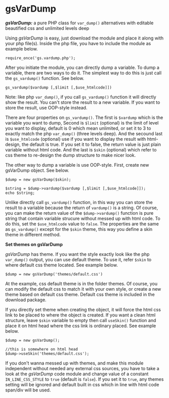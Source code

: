 gsVarDump
=========

__*gsVarDump:*__ a pure PHP class for `var_dump()` alternatives with editable beautified css and unlimited levels deep

Using *gsVarDump* is easy, just download the module and place it along with your php file(s). Inside the php file, you have to include the module as example below.

```
require_once('gs.vardump.php');
```

After you initiate the module, you can directly dump a variable. To dump a variable, there are two ways to do it. The simplest way to do this is just call the `gs_vardump()` function. See below.

```
gs_vardump($vardump [,$limit [,$use_htmlcode]])
```

Note: like php `var_dump()`, if you call `gs_vardump()` function it will directly show the result. You can't store the result to a new variable. If you want to store the result, use OOP-style instead.

There are four properties on `gs_vardump()`. The first is `$vardump` which is the variable you want to dump, Second is `$limit` (optional) is the limit of level you want to display, default is 0 which mean unlimited, or set it to 3 to exactly match the php `var_dump()` (three levels deep). And the secound last is `$use_htmlcode` (optional) use if you want to display the result with html-design, the default is true. If you set it to false, the return value is just plain variable without html code. And the last is `$skin` (optional) which refer to css theme to re-design the dump structure to make nicer look.

The other way to dump a variable is use OOP-style. First, create new gsVarDump object. See below.

```
$dump = new gsVarDump($skin);

$string = $dump->vardump($vardump [,$limit [,$use_htmlcode]]);
echo $string;
```

Unlike directly call `gs_vardump()` function, in this way you can store the result to a variable because the return of `vardump()` is a string. Of course, you can make the return value of the `$dump->vardump()` function is pure string that contain variable strucure without messed up with html code. To do this, set the `$use_htmlcode` value to `false`. The properties are the same as `gs_vardump()` except for the `$skin` theme, this way you define a skin theme in different method.


**Set themes on gsVarDump**

*gsVarDump* has theme. If you want the style exactly look like the php `var_dump()` output, you can use default theme. To use it, refer `$skin` to where default css theme located. See example below.

```
$dump = new gsVarDump('themes/default.css')
```


At the example, css default theme is in the folder themes. Of course, you can modify the default css to match it with your own style, or create a new theme based on default css theme. Default css theme is included in the download package.

If you directly set theme when creating the object, it will force the html css link to be placed to where the object is created. If you want a clean html structure, leave `$skin` variable to empty then call `useSkin()` function and place it on html head where the css link is ordinary placed. See example below.

```
$dump = new gsVarDump();

//this is somewhere on html head
$dump->useSkin('themes/default.css');
```


If you don't wanna messed up with themes, and make this module independent without needed any external css sources, you have to take a look at the *gsVarDump* code module and change value of a constant `IN_LINE_CSS_STYLE` to `true` (default is `false`). If you set it to `true`, any themes setting will be ignored and default built in css which in line with html code span/div will be used.

